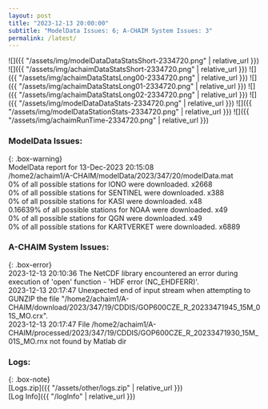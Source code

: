 ```yaml
---
layout: post
title: "2023-12-13 20:00:00"
subtitle: "ModelData Issues: 6; A-CHAIM System Issues: 3"
permalink: /latest/
---
```


![]({{ "/assets/img/modelDataDataStatsShort-2334720.png" | relative_url }})
![]({{ "/assets/img/achaimDataStatsShort-2334720.png" | relative_url }})
![]({{ "/assets/img/achaimDataStatsLong00-2334720.png" | relative_url }})
![]({{ "/assets/img/achaimDataStatsLong01-2334720.png" | relative_url }})
![]({{ "/assets/img/achaimDataStatsLong02-2334720.png" | relative_url }})
![]({{ "/assets/img/modelDataDataStats-2334720.png" | relative_url }})
![]({{ "/assets/img/modelDataStationStats-2334720.png" | relative_url }})
![]({{ "/assets/img/achaimRunTime-2334720.png" | relative_url }})


### ModelData Issues:  
  
{: .box-warning}  
 ModelData report for 13-Dec-2023 20:15:08   
 /home2/achaim1/A-CHAIM/modelData/2023/347/20/modelData.mat   
 0% of all possible stations for IONO were downloaded. x2668   
 0% of all possible stations for SENTINEL were downloaded. x388   
 0% of all possible stations for KASI were downloaded. x48   
 0.16639% of all possible stations for NOAA were downloaded. x49   
 0% of all possible stations for QGN were downloaded. x49   
 0% of all possible stations for KARTVERKET were downloaded. x6889   
  
### A-CHAIM System Issues:  
  
{: .box-error}  
2023-12-13 20:10:36 The NetCDF library encountered an error during execution of 'open' function - 'HDF error (NC_EHDFERR)'.  
2023-12-13 20:17:47 Unexpected end of input stream when attempting to GUNZIP the file "/home2/achaim1/A-CHAIM/download/2023/347/19/CDDIS/GOP600CZE_R_20233471945_15M_01S_MO.crx".  
2023-12-13 20:17:47 File /home2/achaim1/A-CHAIM/processed/2023/347/19/CDDIS/GOP600CZE_R_20233471930_15M_01S_MO.rnx not found by Matlab dir  

### Logs:  
  
{: .box-note}  
[Logs.zip]({{ "/assets/other/logs.zip" | relative_url }})  
[Log Info]({{ "/logInfo" | relative_url }})  
